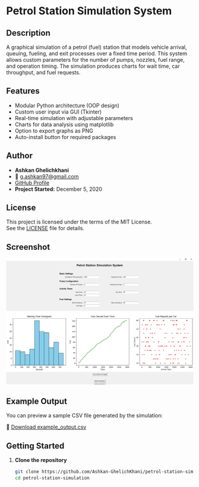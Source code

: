 # Petrol Station Simulation System

## Description

A graphical simulation of a petrol (fuel) station that models vehicle arrival, queuing, fueling, and exit processes over a fixed time period. This system allows custom parameters for the number of pumps, nozzles, fuel range, and operation timing. The simulation produces charts for wait time, car throughput, and fuel requests.

## Features

- Modular Python architecture (OOP design)
- Custom user input via GUI (Tkinter)
- Real-time simulation with adjustable parameters
- Charts for data analysis using matplotlib
- Option to export graphs as PNG
- Auto-install button for required packages

## Author

- **Ashkan Ghelichkhani**
- 📧 g.ashkan97@gmail.com
- [GitHub Profile](https://github.com/Ashkan-GhelichKhani)
- **Project Started:** December 5, 2020

## License

This project is licensed under the terms of the MIT License.  
See the [LICENSE](./LICENSE) file for details.

## Screenshot

![Screenshot](./screenshot.jpg)

## Example Output

You can preview a sample CSV file generated by the simulation:

🔗 [Download example_output.csv](./example_output.csv)

## Getting Started

1. **Clone the repository**
   ```bash
   git clone https://github.com/Ashkan-GhelichKhani/petrol-station-simulation.git
   cd petrol-station-simulation
